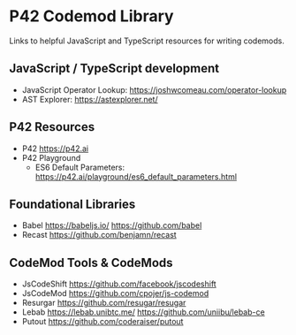 # P42 Codemod Library
Links to helpful JavaScript and TypeScript resources for writing codemods.

## JavaScript / TypeScript development
 * JavaScript Operator Lookup: https://joshwcomeau.com/operator-lookup
 * AST Explorer: https://astexplorer.net/

## P42 Resources
 * P42 https://p42.ai
 * P42 Playground
   * ES6 Default Parameters: https://p42.ai/playground/es6_default_parameters.html

## Foundational Libraries
 * Babel https://babeljs.io/ https://github.com/babel
 * Recast https://github.com/benjamn/recast

## CodeMod Tools & CodeMods
 * JsCodeShift https://github.com/facebook/jscodeshift
 * JsCodeMod https://github.com/cpojer/js-codemod
 * Resurgar https://github.com/resugar/resugar
 * Lebab https://lebab.unibtc.me/ https://github.com/uniibu/lebab-ce
 * Putout https://github.com/coderaiser/putout
